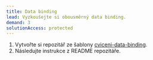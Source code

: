 ```yaml
---
title: Data binding
lead: Vyzkoušejte si obousměrný data binding.
demand: 3
solutionAccess: protected
---
```


1. Vytvořte si repozitář ze šablony [cviceni-data-binding](https://github.com/Czechitas-podklady-WEB/cviceni-data-binding).
1. Následujte instrukce z README repozitáře.
